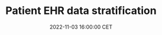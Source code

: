 ---
title: "Patient EHR data stratification"
date: 2022-11-03 16:00:00 CET
categories: meetup 
links:
location: S-05-026
logo: /assets/knevellab.png
talks:
- title: "Stratifying patients using EHR data and machine learning approaches"
  speaker:
    name: "Marc Maurits"
    twitter: 
    github: knevel-lab
    scholar: 
    organization: Knevel Lab
  abstract: |
    Rheumatoid Arthritis (RA) is an autoimmune disease affecting the joints. Beyond that, however, it's a very heterogeneous disease; patients vary in their comorbidities, treatment response, prognosis and aetiology. Our research group focusses on the resolution of this heterogeneity in order to facilitate more targeted research. Through the application of techniques from the "-omics" field and broader bioinformatics community (such as clustering, dimensionality reduction, NLP) to vast observational patient datasets we aim to answer questions such as; what phenotypes precede RA and does this convey any information regarding the subsequent disease? What does a typical trajectory towards the RA diagnosis look like and could we speed up those converging paths in a beneficial way? I will give an overview of the various project lines we have going on and the use of electronic health records (EHR's) therein

---